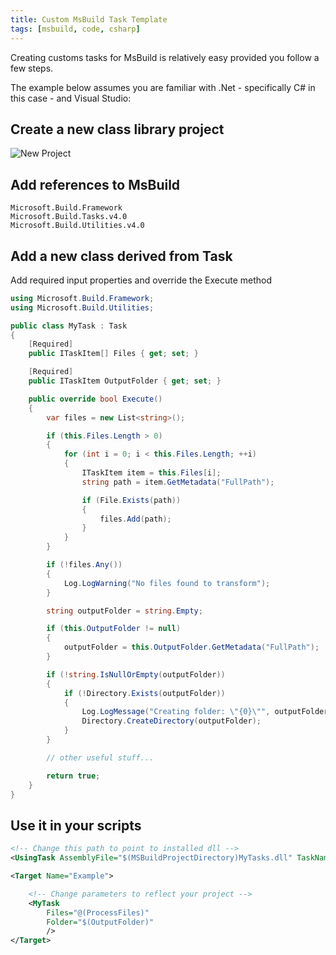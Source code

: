 ```yaml
---
title: Custom MsBuild Task Template
tags: [msbuild, code, csharp]
---
```


Creating customs tasks for MsBuild is relatively easy provided you follow a few steps.

The example below assumes you are familiar with .Net - specifically C# in this case - and
Visual Studio:

## Create a new class library project

![New Project](/assets/img/posts/custom-msbuild-task-template/vs-new-project.png)

## Add references to MsBuild

    Microsoft.Build.Framework
    Microsoft.Build.Tasks.v4.0
    Microsoft.Build.Utilities.v4.0

## Add a new class derived from Task

Add required input properties and override the Execute method

```csharp
using Microsoft.Build.Framework;
using Microsoft.Build.Utilities;

public class MyTask : Task
{
    [Required]
    public ITaskItem[] Files { get; set; }

    [Required]
    public ITaskItem OutputFolder { get; set; }

    public override bool Execute()
    {
        var files = new List<string>();

        if (this.Files.Length > 0)
        {
            for (int i = 0; i < this.Files.Length; ++i)
            {
                ITaskItem item = this.Files[i];
                string path = item.GetMetadata("FullPath");

                if (File.Exists(path))
                {
                    files.Add(path);
                }
            }
        }

        if (!files.Any())
        {
            Log.LogWarning("No files found to transform");
        }

        string outputFolder = string.Empty;

        if (this.OutputFolder != null)
        {
            outputFolder = this.OutputFolder.GetMetadata("FullPath");
        }

        if (!string.IsNullOrEmpty(outputFolder))
        {
            if (!Directory.Exists(outputFolder))
            {
                Log.LogMessage("Creating folder: \"{0}\"", outputFolder);
                Directory.CreateDirectory(outputFolder);
            }
        }

        // other useful stuff...

        return true;
    }
}
```

## Use it in your scripts

```xml
<!-- Change this path to point to installed dll -->
<UsingTask AssemblyFile="$(MSBuildProjectDirectory)MyTasks.dll" TaskName="MyTask"/>

<Target Name="Example">

    <!-- Change parameters to reflect your project -->
    <MyTask
        Files="@(ProcessFiles)"
        Folder="$(OutputFolder)"
        />
</Target>
```
